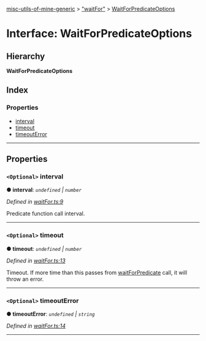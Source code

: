 [misc-utils-of-mine-generic](../README.md) > ["waitFor"](../modules/_waitfor_.md) > [WaitForPredicateOptions](../interfaces/_waitfor_.waitforpredicateoptions.md)

# Interface: WaitForPredicateOptions

## Hierarchy

**WaitForPredicateOptions**

## Index

### Properties

* [interval](_waitfor_.waitforpredicateoptions.md#interval)
* [timeout](_waitfor_.waitforpredicateoptions.md#timeout)
* [timeoutError](_waitfor_.waitforpredicateoptions.md#timeouterror)

---

## Properties

<a id="interval"></a>

### `<Optional>` interval

**● interval**: *`undefined` \| `number`*

*Defined in [waitFor.ts:9](https://github.com/cancerberoSgx/misc-utils-of-mine/blob/18ba426/misc-utils-of-mine-generic/src/waitFor.ts#L9)*

Predicate function call interval.

___
<a id="timeout"></a>

### `<Optional>` timeout

**● timeout**: *`undefined` \| `number`*

*Defined in [waitFor.ts:13](https://github.com/cancerberoSgx/misc-utils-of-mine/blob/18ba426/misc-utils-of-mine-generic/src/waitFor.ts#L13)*

Timeout. If more time than this passes from [waitForPredicate](../modules/_waitfor_.md#waitforpredicate) call, it will throw an error.

___
<a id="timeouterror"></a>

### `<Optional>` timeoutError

**● timeoutError**: *`undefined` \| `string`*

*Defined in [waitFor.ts:14](https://github.com/cancerberoSgx/misc-utils-of-mine/blob/18ba426/misc-utils-of-mine-generic/src/waitFor.ts#L14)*

___

